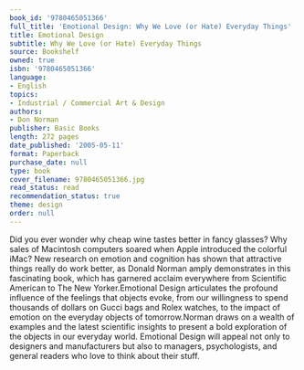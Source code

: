```yaml
---
book_id: '9780465051366'
full_title: 'Emotional Design: Why We Love (or Hate) Everyday Things'
title: Emotional Design
subtitle: Why We Love (or Hate) Everyday Things
source: Bookshelf
owned: true
isbn: '9780465051366'
language:
- English
topics:
- Industrial / Commercial Art & Design
authors:
- Don Norman
publisher: Basic Books
length: 272 pages
date_published: '2005-05-11'
format: Paperback
purchase_date: null
type: book
cover_filename: 9780465051366.jpg
read_status: read
recommendation_status: true
theme: design
order: null
---
```

Did you ever wonder why cheap wine tastes better in fancy glasses? Why sales of Macintosh computers soared when Apple introduced the colorful iMac? New research on emotion and cognition has shown that attractive things really do work better, as Donald Norman amply demonstrates in this fascinating book, which has garnered acclaim everywhere from Scientific American to The New Yorker.Emotional Design articulates the profound influence of the feelings that objects evoke, from our willingness to spend thousands of dollars on Gucci bags and Rolex watches, to the impact of emotion on the everyday objects of tomorrow.Norman draws on a wealth of examples and the latest scientific insights to present a bold exploration of the objects in our everyday world. Emotional Design will appeal not only to designers and manufacturers but also to managers, psychologists, and general readers who love to think about their stuff.

